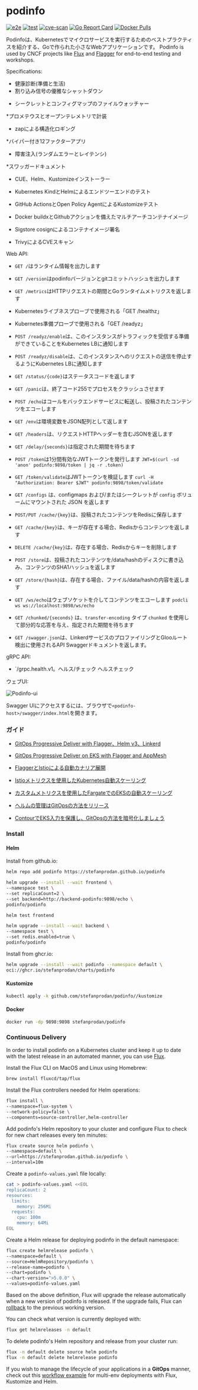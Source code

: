 # podinfo

[![e2e](https://github.com/stefanprodan/podinfo/workflows/e2e/badge.svg)](https://github.com/stefanprodan/podinfo/blob/master/.github/workflows/e2e.yml)
[![test](https://github.com/stefanprodan/podinfo/workflows/test/badge.svg)](https://github.com/stefanprodan/podinfo/blob/master/.github/workflows/test.yml)
[![cve-scan](https://github.com/stefanprodan/podinfo/workflows/cve-scan/badge.svg)](https://github.com/stefanprodan/podinfo/blob/master/.github/workflows/cve-scan.yml)
[![Go Report Card](https://goreportcard.com/badge/github.com/stefanprodan/podinfo)](https://goreportcard.com/report/github.com/stefanprodan/podinfo)
[![Docker Pulls](https://img.shields.io/docker/pulls/stefanprodan/podinfo)](https://hub.docker.com/r/stefanprodan/podinfo)

Podinfoは、Kubernetesでマイクロサービスを実行するためのベストプラクティスを紹介する、Goで作られた小さなWebアプリケーションです。
Podinfo is used by CNCF projects like [Flux](https://github.com/fluxcd/flux2) and [Flagger](https://github.com/fluxcd/flagger)
for end-to-end testing and workshops.

Specifications:

- 健康診断(準備と生活)
- 割り込み信号の優雅なシャットダウン

* シークレットとコンフィグマップのファイルウォッチャー

*プロメテウスとオープンテレメトリで計装

* zapによる構造化ロギング

*バイパー付き12ファクターアプリ

* 障害注入(ランダムエラーとレイテンシ)

*スワッガードキュメント

* CUE、Helm、Kustomizeインストーラー

* Kubernetes KindとHelmによるエンドツーエンドのテスト

* GitHub ActionsとOpen Policy AgentによるKustomizeテスト

* Docker buildxとGithubアクションを備えたマルチアーチコンテナイメージ

* Sigstore cosignによるコンテナイメージ署名

* TrivyによるCVEスキャン

Web API:

* `GET /`はランタイム情報を出力します

* `GET /version`はpodinfoバージョンとgitコミットハッシュを出力します

* `GET /metrics`はHTTPリクエストの期間とGoランタイムメトリクスを返します

* Kubernetesライブネスプローブで使用される「GET /healthz」

* Kubernetes準備プローブで使用される「GET /readyz」

* `POST /readyz/enable`は、このインスタンスがトラフィックを受信する準備ができていることをKubernetes LBに通知します

* `POST /readyz/disable`は、このインスタンスへのリクエストの送信を停止するようにKubernetes LBに通知します

* `GET /status/{code}`はステータスコードを返します

* `GET /panic`は、終了コード255でプロセスをクラッシュさせます

* `POST /echo`はコールをバックエンドサービスに転送し、投稿されたコンテンツをエコーします

* `GET /env`は環境変数をJSON配列として返します

* `GET /headers`は、リクエストHTTPヘッダーを含むJSONを返します

* `GET /delay/{seconds}`は指定された期間を待ちます

* `POST /token`は1分間有効なJWTトークンを発行します `JWT=$(curl -sd 'anon' podinfo:9898/token | jq -r .token)`

* `GET /token/validate`はJWTトークンを検証します `curl -H "Authorization: Bearer $JWT" podinfo:9898/token/validate`

* `GET /configs` は、configmaps および/またはシークレットが `config` ボリュームにマウントされた JSON を返します

* `POST/PUT /cache/{key}`は、投稿されたコンテンツをRedisに保存します

* `GET /cache/{key}`は、キーが存在する場合、Redisからコンテンツを返します

* `DELETE /cache/{key}`は、存在する場合、Redisからキーを削除します

* `POST /store`は、投稿されたコンテンツを/data/hashのディスクに書き込み、コンテンツのSHA1ハッシュを返します

* `GET /store/{hash}`は、存在する場合、ファイル/data/hashの内容を返します

* `GET /ws/echo`はウェブソケットを介してコンテンツをエコーします `podcli ws ws://localhost:9898/ws/echo`

* `GET /chunked/{seconds}` は、`transfer-encoding` タイプ `chunked` を使用して部分的な応答を与え、指定された期間を待ちます

* `GET /swagger.json`は、LinkerdサービスのプロファイリングとGlooルート検出に使用されるAPI Swaggerドキュメントを返します。

gRPC API:

* `/grpc.health.v1。ヘルス/チェック ヘルスチェック

ウェブUI:

![Podinfo-ui](https://raw.githubusercontent.com/stefanprodan/podinfo/gh-pages/screens/podinfo-ui-v3.png)

Swagger UIにアクセスするには、ブラウザで`<podinfo-host>/swagger/index.html`を開きます。

### ガイド

* [GitOps Progressive Deliver with Flagger、Helm v3、Linkerd](https://helm.workshop.flagger.dev/intro/)

* [GitOps Progressive Deliver on EKS with Flagger and AppMesh](https://eks.handson.flagger.dev/prerequisites/)

* [FlaggerとIstioによる自動カナリア展開](https://medium.com/google-cloud/automated-canary-deployments-with-flagger-and-istio-ac747827f9d1)

* [Istioメトリクスを使用したKubernetes自動スケーリング](https://medium.com/google-cloud/kubernetes-autoscaling-with-istio-metrics-76442253a45a)

* [カスタムメトリクスを使用したFargateでのEKSの自動スケーリング](https://aws.amazon.com/blogs/containers/autoscaling-eks-on-fargate-with-custom-metrics/)

* [ヘルムの管理はGitOpsの方法をリリース](https://medium.com/google-cloud/managing-helm-releases-the-gitops-way-207a6ac6ff0e)

* [ContourでEKS入力を保護し、GitOpsの方法を暗号化しましょう](https://aws.amazon.com/blogs/containers/securing-eks-ingress-contour-lets-encrypt-gitops/)
### Install

#### Helm

Install from github.io:

```bash
helm repo add podinfo https://stefanprodan.github.io/podinfo

helm upgrade --install --wait frontend \
--namespace test \
--set replicaCount=2 \
--set backend=http://backend-podinfo:9898/echo \
podinfo/podinfo

helm test frontend

helm upgrade --install --wait backend \
--namespace test \
--set redis.enabled=true \
podinfo/podinfo
```

Install from ghcr.io:

```bash
helm upgrade --install --wait podinfo --namespace default \
oci://ghcr.io/stefanprodan/charts/podinfo
```

#### Kustomize

```bash
kubectl apply -k github.com/stefanprodan/podinfo//kustomize
```

#### Docker

```bash
docker run -dp 9898:9898 stefanprodan/podinfo
```

### Continuous Delivery

In order to install podinfo on a Kubernetes cluster and keep it up to date with the latest
release in an automated manner, you can use [Flux](https://fluxcd.io).

Install the Flux CLI on MacOS and Linux using Homebrew:

```sh
brew install fluxcd/tap/flux
```

Install the Flux controllers needed for Helm operations:

```sh
flux install \
--namespace=flux-system \
--network-policy=false \
--components=source-controller,helm-controller
```

Add podinfo's Helm repository to your cluster and
configure Flux to check for new chart releases every ten minutes:

```sh
flux create source helm podinfo \
--namespace=default \
--url=https://stefanprodan.github.io/podinfo \
--interval=10m
```

Create a `podinfo-values.yaml` file locally:

```sh
cat > podinfo-values.yaml <<EOL
replicaCount: 2
resources:
  limits:
    memory: 256Mi
  requests:
    cpu: 100m
    memory: 64Mi
EOL
```

Create a Helm release for deploying podinfo in the default namespace:

```sh
flux create helmrelease podinfo \
--namespace=default \
--source=HelmRepository/podinfo \
--release-name=podinfo \
--chart=podinfo \
--chart-version=">5.0.0" \
--values=podinfo-values.yaml
```

Based on the above definition, Flux will upgrade the release automatically
when a new version of podinfo is released. If the upgrade fails, Flux
can [rollback](https://toolkit.fluxcd.io/components/helm/helmreleases/#configuring-failure-remediation)
to the previous working version.

You can check what version is currently deployed with:

```sh
flux get helmreleases -n default
```

To delete podinfo's Helm repository and release from your cluster run:

```sh
flux -n default delete source helm podinfo
flux -n default delete helmrelease podinfo
```

If you wish to manage the lifecycle of your applications in a **GitOps** manner, check out
this [workflow example](https://github.com/fluxcd/flux2-kustomize-helm-example)
for multi-env deployments with Flux, Kustomize and Helm.
